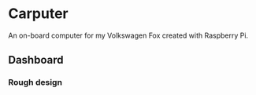 # Carputer

An on-board computer for my Volkswagen Fox created with Raspberry Pi.

## Dashboard

### Rough design
